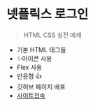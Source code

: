 # 넷플릭스 로그인

> HTML CSS 실전 예제

- 기본 HTML 태그들
- ✨아이콘 사용
- Flex 사용
- 반응형 👍
- 깃허브 페이지 배포
- [사이트접속](https://jbkim08.github.io/Netflix/)
